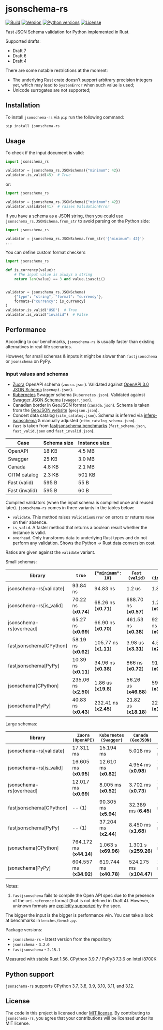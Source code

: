 # jsonschema-rs

[![Build](https://github.com/Stranger6667/jsonschema-rs/workflows/ci/badge.svg)](https://github.com/Stranger6667/jsonschema-rs/actions)
[![Version](https://img.shields.io/pypi/v/jsonschema-rs.svg)](https://pypi.org/project/jsonschema-rs/)
[![Python versions](https://img.shields.io/pypi/pyversions/jsonschema-rs.svg)](https://pypi.org/project/jsonschema-rs/)
[![License](https://img.shields.io/pypi/l/jsonschema-rs.svg)](https://opensource.org/licenses/MIT)

Fast JSON Schema validation for Python implemented in Rust.

Supported drafts:

- Draft 7
- Draft 6
- Draft 4

There are some notable restrictions at the moment:

- The underlying Rust crate doesn't support arbitrary precision integers yet, which may lead to `SystemError` when such value is used;
- Unicode surrogates are not supported;

## Installation

To install `jsonschema-rs` via `pip` run the following command:

```bash
pip install jsonschema-rs
```

## Usage

To check if the input document is valid:

```python
import jsonschema_rs

validator = jsonschema_rs.JSONSchema({"minimum": 42})
validator.is_valid(45)  # True
```

or:

```python
import jsonschema_rs

validator = jsonschema_rs.JSONSchema({"minimum": 42})
validator.validate(41)  # raises ValidationError
```

If you have a schema as a JSON string, then you could use
`jsonschema_rs.JSONSchema.from_str` to avoid parsing on the
Python side:

```python
import jsonschema_rs

validator = jsonschema_rs.JSONSchema.from_str('{"minimum": 42}')
...
```

You can define custom format checkers:

```python
import jsonschema_rs

def is_currency(value):
    # The input value is always a string
    return len(value) == 3 and value.isascii()


validator = jsonschema_rs.JSONSchema(
    {"type": "string", "format": "currency"}, 
    formats={"currency": is_currency}
)
validator.is_valid("USD")  # True
validator.is_valid("invalid")  # False
```

## Performance

According to our benchmarks, `jsonschema-rs` is usually faster than
existing alternatives in real-life scenarios.

However, for small schemas & inputs it might be slower than
`fastjsonschema` or `jsonschema` on PyPy.

### Input values and schemas

- [Zuora](https://github.com/APIs-guru/openapi-directory/blob/master/APIs/zuora.com/2021-04-23/openapi.yaml) OpenAPI schema (`zuora.json`). Validated against [OpenAPI 3.0 JSON Schema](https://github.com/OAI/OpenAPI-Specification/blob/main/schemas/v3.0/schema.json) (`openapi.json`).
- [Kubernetes](https://raw.githubusercontent.com/APIs-guru/openapi-directory/master/APIs/kubernetes.io/v1.10.0/swagger.yaml) Swagger schema (`kubernetes.json`). Validated against [Swagger JSON Schema](https://github.com/OAI/OpenAPI-Specification/blob/main/schemas/v2.0/schema.json) (`swagger.json`).
- Canadian border in GeoJSON format (`canada.json`). Schema is taken from the [GeoJSON website](https://geojson.org/schema/FeatureCollection.json) (`geojson.json`).
- Concert data catalog (`citm_catalog.json`). Schema is inferred via [infers-jsonschema](https://github.com/Stranger6667/infers-jsonschema) & manually adjusted (`citm_catalog_schema.json`).
- `Fast` is taken from [fastjsonschema benchmarks](https://github.com/horejsek/python-fastjsonschema/blob/master/performance.py#L15) (`fast_schema.json`, `fast_valid.json` and `fast_invalid.json`).

| Case             | Schema size   | Instance size   |
| ---------------- | ------------- | --------------- |
| OpenAPI          |  18 KB        |  4.5 MB         |
| Swagger          |  25 KB        |  3.0 MB         |
| Canada           |  4.8 KB       |  2.1 MB         |
| CITM catalog     |  2.3 KB       |  501 KB         |
| Fast (valid)     |  595 B        |  55 B           |
| Fast (invalid)   |  595 B        |  60 B           |

Compiled validators (when the input schema is compiled once and reused
later). `jsonschema-rs` comes in three variants in the tables below:

- `validate`. This method raises `ValidationError` on errors or returns `None` on their absence.
- `is_valid`. A faster method that returns a boolean result whether the instance is valid.
- `overhead`. Only transforms data to underlying Rust types and do not perform any validation. Shows the Python -> Rust data conversion cost.

Ratios are given against the `validate` variant.

Small schemas:

| library                   | `true`                | `{"minimum": 10}`      | `Fast (valid)`         | `Fast (invalid)`       |
|---------------------------|-----------------------|------------------------|------------------------|------------------------|
| jsonschema-rs\[validate\] | 93.84 ns             | 94.83 ns               | 1.2 us                 | 1.84 us                |
| jsonschema-rs\[is_valid\] | 70.22 ns (**x0.74**) | 68.26 ns (**x0.71**)   | 688.70 ns (**x0.57**)  | 1.26 us (**x0.68**)    |
| jsonschema-rs\[overhead\] | 65.27 ns (**x0.69**) | 66.90 ns (**x0.70**)   | 461.53 ns (**x0.38**)  | 925.16 ns (**x0.50**)  |
| fastjsonschema\[CPython\] | 58.19 ns (**x0.62**) | 105.77 ns (**x1.11**)  | 3.98 us (**x3.31**)    | 4.57 us (**x2.48**)    |
| fastjsonschema\[PyPy\]    | 10.39 ns (**x0.11**) | 34.96 ns (**x0.36**)   | 866 ns (**x0.72**)     | 916 ns (**x0.49**)     |
| jsonschema\[CPython\]     | 235.06 ns (**x2.50**)| 1.86 us (**x19.6**)    | 56.26 us (**x46.88**)  | 59.39 us (**x32.27**)  |
| jsonschema\[PyPy\]        | 40.83 ns (**x0.43**) | 232.41 ns (**x2.45**)  | 21.82 us (**x18.18**)  | 22.23 us (**x12.08**)  |

Large schemas:

| library                   | `Zuora (OpenAPI)`      | `Kubernetes (Swagger)` | `Canada (GeoJSON)`     | `CITM catalog`         |
|---------------------------|------------------------|------------------------|------------------------|------------------------|
| jsonschema-rs\[validate\] | 17.311 ms              | 15.194 ms              | 5.018 ms               | 4.765 ms               |
| jsonschema-rs\[is_valid\] | 16.605 ms (**x0.95**)  | 12.610 ms (**x0.82**)  | 4.954 ms (**x0.98**)   | 2.792 ms (**x0.58**)   |
| jsonschema-rs\[overhead\] | 12.017 ms (**x0.69**)  | 8.005 ms (**x0.52**)   | 3.702 ms (**x0.73**)   | 2.303 ms (**x0.48**)   |
| fastjsonschema\[CPython\] | -- (1)                 | 90.305 ms (**x5.94**)  | 32.389 ms (**6.45**)   | 12.020 ms (**x2.52**)  |
| fastjsonschema\[PyPy\]    | -- (1)                 | 37.204 ms (**x2.44**)  | 8.450 ms (**x1.68**)   | 4.888 ms (**x1.02**)   |
| jsonschema\[CPython\]     | 764.172 ms (**x44.14**)| 1.063 s (**x69.96**)   | 1.301 s (**x259.26**)  | 115.362 ms (**x24.21**)|
| jsonschema\[PyPy\]        | 604.557 ms (**x34.92**)| 619.744 ms (**x40.78**)| 524.275 ms (**x104.47**)| 25.275 ms (**x5.30**) |

Notes:

1. `fastjsonschema` fails to compile the Open API spec due to the presence of the `uri-reference` format (that is not defined in Draft 4). However, unknown formats are [explicitly supported](https://tools.ietf.org/html/draft-fge-json-schema-validation-00#section-7.1) by the spec.

The bigger the input is the bigger is performance win. You can take a look at benchmarks in `benches/bench.py`.

Package versions:

- `jsonschema-rs` - latest version from the repository
- `jsonschema` - `3.2.0`
- `fastjsonschema` - `2.15.1`

Measured with stable Rust 1.56, CPython 3.9.7 / PyPy3 7.3.6 on Intel i8700K

## Python support

`jsonschema-rs` supports CPython 3.7, 3.8, 3.9, 3.10, 3.11, and 3.12.

## License

The code in this project is licensed under [MIT license](https://opensource.org/licenses/MIT). By contributing to `jsonschema-rs`, you agree that your contributions will be licensed under its MIT license.
